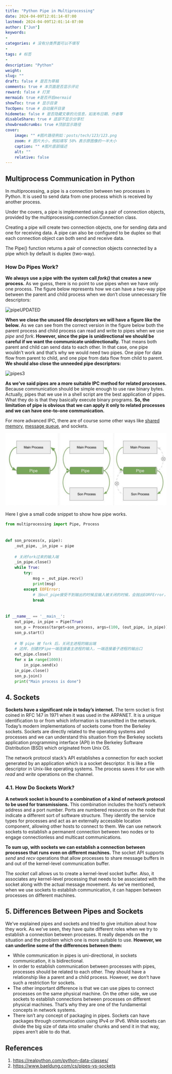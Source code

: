 ```yaml
---
title: "Python Pipe in Multiprocessing"
date: 2024-04-09T12:01:14-07:00
lastmod: 2024-04-09T12:01:14-07:00
author: ["Jun"]
keywords: 
- 
categories: # 没有分类界面可以不填写
- 
tags: # 标签
- 
description: "Python"
weight:
slug: ""
draft: false # 是否为草稿
comments: true # 本页面是否显示评论
reward: false # 打赏
mermaid: true #是否开启mermaid
showToc: true # 显示目录
TocOpen: true # 自动展开目录
hidemeta: false # 是否隐藏文章的元信息，如发布日期、作者等
disableShare: true # 底部不显示分享栏
showbreadcrumbs: true #顶部显示路径
cover:
    image: "" #图片路径例如：posts/tech/123/123.png
    zoom: # 图片大小，例如填写 50% 表示原图像的一半大小
    caption: "" #图片底部描述
    alt: ""
    relative: false
---
```


## Multiprocess Communication in Python

In multiprocessing, a pipe is a connection between two processes in Python. It is used to send data from one process which is received by another process. 

Under the covers, a pipe is implemented using a pair of connection objects, provided by the multiprocessing.connection.Connection class.

Creating a pipe will create two connection objects, one for sending data and one for receiving data. A pipe can also be configured to be duplex so that each connection object can both send and receive data.

The Pipe() function returns a pair of connection objects connected by a pipe which by default is duplex (two-way).


### How Do Pipes Work?

**We always use a pipe with the system call _fork()_ that creates a new process.** As we guess, there is no point to use pipes when we have only one process. The figure below represents how we can have a two-way pipe between the parent and child process when we don’t close unnecessary file descriptors:

![pipeUPDATED](https://www.baeldung.com/wp-content/uploads/sites/4/2022/04/pipeUPDATED-1024x512.png)

**When we close the unused file descriptors we will have a figure like the below.** As we can see from the correct version in the figure below both the parent process and child process can read and write to pipes when we use _pipe_ and _fork_. **However, since the pipe is unidirectional we should be careful if we want the communicate unidirectionally.** That means both parent and child can send data to each other. In that case, one pipe wouldn’t work and that’s why we would need two pipes. One pipe for data flow from parent to child, and one pipe from data flow from child to parent. **We should also close the unneeded pipe descriptors:**

![pipes3](https://www.baeldung.com/wp-content/uploads/sites/4/2022/04/pipes3-1024x476.png)

**As we’ve said pipes are a more suitable IPC method for related processes.** Because communication should be simple enough to use raw binary bytes. Actually, pipes that we use in a shell script are the best application of pipes. What they do is that they basically execute binary programs. **So, the limitation of pipe is obvious that we can apply it only to related processes and we can have one-to-one communication.**

For more advanced IPC, there are of course some other ways like [shared memory](https://www.baeldung.com/cs/inter-process-communication#1-shared-memory), [message queue](https://en.wikipedia.org/wiki/Message_queue), and sockets.



![](images/build_pipe.png)

Here I give a small code snippet to show how pipe works. 

```python
from multiprocessing import Pipe, Process


def son_process(x, pipe):
    _out_pipe, _in_pipe = pipe

    # 关闭fork过来的输入端
    _in_pipe.close()
    while True:
        try:
            msg = _out_pipe.recv()
            print(msg)
        except EOFError:
            # 当out_pipe接受不到输出的时候且输入被关闭的时候，会抛出EORFError，可以捕获并且退出子进程
            break


if __name__ == '__main__':
    out_pipe, in_pipe = Pipe(True)
    son_p = Process(target=son_process, args=(100, (out_pipe, in_pipe)))
    son_p.start()

    # 等 pipe 被 fork 后，关闭主进程的输出端
    # 这样，创建的Pipe一端连接着主进程的输入，一端连接着子进程的输出口
    out_pipe.close()
    for x in range(1000):
        in_pipe.send(x)
    in_pipe.close()
    son_p.join()
    print("Main process is done")
```


## 4\. Sockets

**Sockets have a significant role in today’s internet.** The term socket is first coined in RFC 147 in 1971 when it was used in the ARPANET. It is a unique identification to or from which information is transmitted in the network. Today’s modern implementations of sockets come from the Berkeley sockets. Sockets are directly related to the operating systems and processes and we can understand this situation from the Berkeley sockets application programming interface (API) in the Berkeley Software Distribution (BSD) which originated from Unix OS.

The network protocol stack’s API establishes a connection for each socket generated by an application which is a socket descriptor. It is like a file descriptor in Unix-like operating systems. The process saves it for use with _read_ and _write_ operations on the channel.

### 4.1. How Do Sockets Work?

**A network socket is bound to a combination of a kind of network protocol to be used for transmissions.** This combination includes the host’s network address and a port number. Ports are numbered resources on the node that indicate a different sort of software structure. They identify the service types for processes and act as an externally accessible location component, allowing other hosts to connect to them. We can use network sockets to establish a permanent connection between two nodes or to engage connectionless and multicast communications.

**To sum up, with sockets we can establish a connection between processes that runs even on different machines.** The socket API supports _send_ and _recv_ operations that allow processes to share message buffers in and out of the kernel-level communication buffer.

The _socket_ call allows us to create a kernel-level socket buffer. Also, it associates any kernel-level processing that needs to be associated with the socket along with the actual message movement. As we’ve mentioned, when we use sockets to establish communication, it can happen between processes on different machines.

## 5\. Differences Between Pipes and Sockets

We’ve explained pipes and sockets and tried to give intuition about how they work. As we’ve seen, they have quite different roles when we try to establish a connection between processes. It really depends on the situation and the problem which one is more suitable to use. **However, we can underline some of the differences between them:**

-   While communication in pipes is uni-directional, in sockets communication, it is bidirectional.
-   In order to establish communication between processes with pipes, processes should be related to each other. They should have a relationship like a parent and a child process. However, we don’t have such a restriction for sockets.
-   The other important difference is that we can use pipes to connect processes on the same physical machine. On the other side, we use sockets to establish connections between processes on different physical machines. That’s why they are one of the fundamental concepts in network systems.
-   There isn’t any concept of packaging in pipes. Sockets can have packages through communication using IPv4 or IPv6. While sockets can divide the big size of data into smaller chunks and send it in that way, pipes aren’t able to do that.


## References
1. https://realpython.com/python-data-classes/
2. https://www.baeldung.com/cs/pipes-vs-sockets